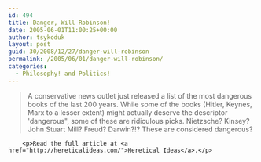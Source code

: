 ```yaml
---
id: 494
title: Danger, Will Robinson!
date: 2005-06-01T11:00:25+00:00
author: tsykoduk
layout: post
guid: 30/2008/12/27/danger-will-robinson
permalink: /2005/06/01/danger-will-robinson/
categories:
  - Philosophy! and Politics!
---
```

<blockquote>A conservative news outlet just released a list of the most dangerous books of the last 200 years. While some of the books (Hitler, Keynes, Marx to a lesser extent) might actually deserve the descriptor 'dangerous", some of these are ridiculous picks. Nietzsche? Kinsey? John Stuart Mill? Freud? Darwin?!? These are considered dangerous?</blockquote>

		<p>Read the full article at <a href="http://hereticalideas.com/">Heretical Ideas</a>.</p>